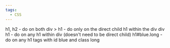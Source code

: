 ```yaml
---
tags:
  - CSS
---
```


h1, h2 - do on both
div > h1 - do only on the direct child h1 within the div
div h1 - do on any h1 within div (doesn't need to be direct child)
h1#blue.long - do on any h1 tags with id blue and class long